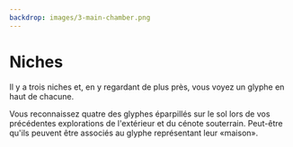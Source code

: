 ```yaml
---
backdrop: images/3-main-chamber.png
---
```


# Niches

Il y a trois niches et, en y regardant de plus près, vous voyez un glyphe en haut de chacune.

Vous reconnaissez quatre des glyphes éparpillés sur le sol lors de vos précédentes explorations de l'extérieur et du cénote souterrain. Peut-être qu'ils peuvent être associés au glyphe représentant leur «maison».

<Matching/>

